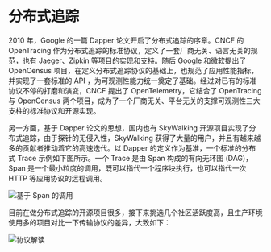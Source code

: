 # 分布式追踪

2010 年，Google 的一篇 Dapper 论文开启了分布式追踪的序章。CNCF 的 OpenTracing 作为分布式追踪的标准协议，定义了一套厂商无关、语言无关的规范，也有 Jaeger、Zipkin 等项目的实现和支持。随后 Google 和微软提出了 OpenCensus 项目，在定义分布式追踪协议的基础上，也规范了应用性能指标，并实现了一套标准的 API ，为可观测性能力统一奠定了基础。经过对已有的标准协议不停的打磨和演变，CNCF 提出了 OpenTelemetry，它结合了 OpenTracing 与 OpenCensus 两个项目，成为了一个厂商无关、平台无关的支撑可观测性三大支柱的标准协议和开源实现。

另一方面，基于 Dapper 论文的思想，国内也有 SkyWalking 开源项目实现了分布式追踪，由于探针的无侵入性，SkyWalking 获得了大量的用户，并且有越来越多的贡献者推动着它的高速迭代。以 Dapper 的定义作为基准，一个标准的分布式 Trace 示例如下图所示。一个 Trace 是由 Span 构成的有向无环图 (DAG)，Span 是一个最小粒度的调用，既可以指代一个程序块执行，也可以指代一次 HTTP 等应用协议的远程调用。

![基于 Span 的调用](https://assets.ng-tech.icu/item/20230303143405.png)

目前在做分布式追踪的开源项目很多，接下来挑选几个社区活跃度高，且生产环境使用多的项目对比一下传输协议的差异，大致如下：

![协议解读](https://assets.ng-tech.icu/item/20230303143508.png)
